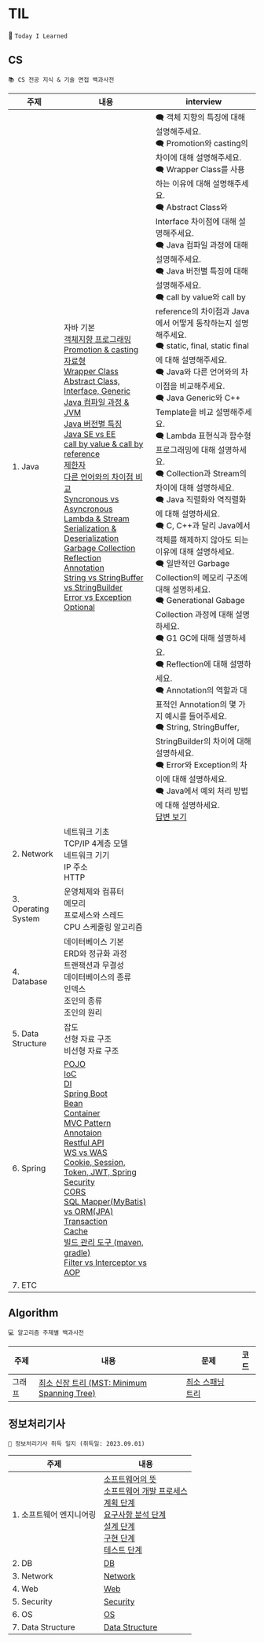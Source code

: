 # TIL

📝 `Today I Learned`

## CS

```
📚 CS 전공 지식 & 기술 면접 백과사전
```

| 주제                | 내용                                                                                                                                                                                                                                                                                                                                                                                                                                                                                                                                                                                                                                                                                                                                                                                                                                                                                                                                                                                                                                                                                                                                                                                                                                                                                                                                                                                                                                                                                            | interview                                                                                                                                                                                                                                                                                                                                                                                                                                                                                                                                                                                                                                                                                                                                                                                                                                                                                                                                                                                                                                                                                                                                                                                                                                                                               |
| ------------------- | ----------------------------------------------------------------------------------------------------------------------------------------------------------------------------------------------------------------------------------------------------------------------------------------------------------------------------------------------------------------------------------------------------------------------------------------------------------------------------------------------------------------------------------------------------------------------------------------------------------------------------------------------------------------------------------------------------------------------------------------------------------------------------------------------------------------------------------------------------------------------------------------------------------------------------------------------------------------------------------------------------------------------------------------------------------------------------------------------------------------------------------------------------------------------------------------------------------------------------------------------------------------------------------------------------------------------------------------------------------------------------------------------------------------------------------------------------------------------------------------------- | --------------------------------------------------------------------------------------------------------------------------------------------------------------------------------------------------------------------------------------------------------------------------------------------------------------------------------------------------------------------------------------------------------------------------------------------------------------------------------------------------------------------------------------------------------------------------------------------------------------------------------------------------------------------------------------------------------------------------------------------------------------------------------------------------------------------------------------------------------------------------------------------------------------------------------------------------------------------------------------------------------------------------------------------------------------------------------------------------------------------------------------------------------------------------------------------------------------------------------------------------------------------------------------- |
| 1. Java             | 자바 기본<br>[객체지향 프로그래밍](./CS/1.%20Java/1.%20객체%20지향%20프로그래밍/)<br>[Promotion & casting](./CS/1.%20Java/2.%20Promotion%20&%20casting/)<br>[자료형](./CS/1.%20Java/3.%20자료형/)<br>[Wrapper Class](./CS/1.%20Java/4.%20Wrapper%20Class/)<br>[Abstract Class, Interface, Generic](./CS/1.%20Java/5.%20Abstract%20Class,%20Interface,%20Generic/)<br>[Java 컴파일 과정 & JVM](./CS/1.%20Java/6.%20Java%20컴파일%20과정%20&%20JVM/)<br>[Java 버전별 특징](./CS/1.%20Java/7.%20Java%20버전별%20특징/)<br>[Java SE vs EE](./CS/1.%20Java/8.%20Java%20SE%20vs%20EE/)<br>[call by value & call by reference](./CS/1.%20Java/9.%20call%20by%20value%20&%20call%20by%20reference/)<br>[제한자](./CS/1.%20Java/10.%20제한자/)<br>[다른 언어와의 차이점 비교](./CS/1.%20Java/11.%20다른%20언어와의%20차이점%20비교/)<br>[Syncronous vs Asyncronous](./CS/1.%20Java/12.%20Syncronous%20vs%20Asyncronous/)<br>[Lambda & Stream](./CS/1.%20Java/13.%20Lambda%20&%20Stream/)<br>[Serialization & Deserialization](./CS/1.%20Java/14.%20Serialization%20&%20Deserialization/)<br>[Garbage Collection](./CS/1.%20Java/15.%20Garbage%20Collection/)<br>[Reflection](./CS/1.%20Java/16.%20Reflection/)<br>[Annotation](./CS/1.%20Java/17.%20Annotation/)<br>[String vs StringBuffer vs StringBuilder](./CS/1.%20Java/18.%20String%20vs%20StringBuffer%20vs%20StringBuilder/)<br>[Error vs Exception](./CS/1.%20Java/19.%20Error%20vs%20Exception/)<br>[Optional](./CS/1.%20Java/20.%20Optional/) | 🗨 객체 지향의 특징에 대해 설명해주세요.<br>🗨 Promotion와 casting의 차이에 대해 설명해주세요.<br>🗨 Wrapper Class를 사용하는 이유에 대해 설명해주세요.<br>🗨 Abstract Class와 Interface 차이점에 대해 설명해주세요.<br>🗨 Java 컴파일 과정에 대해 설명해주세요.<br>🗨 Java 버전별 특징에 대해 설명해주세요.<br>🗨 call by value와 call by reference의 차이점과 Java에서 어떻게 동작하는지 설명해주세요.<br>🗨 static, final, static final에 대해 설명해주세요.<br>🗨 Java와 다른 언어와의 차이점을 비교해주세요.<br>🗨 Java Generic와 C++ Template을 비교 설명해주세요.<br>🗨 Lambda 표현식과 함수형 프로그래밍에 대해 설명하세요.<br>🗨 Collection과 Stream의 차이에 대해 설명하세요.<br>🗨 Java 직렬화와 역직렬화에 대해 설명하세요.<br>🗨 C, C++과 달리 Java에서 객체를 해제하지 않아도 되는 이유에 대해 설명하세요.<br>🗨 일반적인 Garbage Collection의 메모리 구조에 대해 설명하세요.<br>🗨 Generational Gabage Collection 과정에 대해 설명하세요.<br>🗨 G1 GC에 대해 설명하세요.<br>🗨 Reflection에 대해 설명하세요.<br>🗨 Annotation의 역할과 대표적인 Annotation의 몇 가지 예시를 들어주세요.<br>🗨 String, StringBuffer, StringBuilder의 차이에 대해 설명하세요.<br>🗨 Error와 Exception의 차이에 대해 설명하세요.<br>🗨 Java에서 예외 처리 방법에 대해 설명하세요.<br>[답변 보기](./CS/1.%20Java/) |
| 2. Network          | 네트워크 기초<br>TCP/IP 4계층 모델<br>네트워크 기기<br>IP 주소<br>HTTP                                                                                                                                                                                                                                                                                                                                                                                                                                                                                                                                                                                                                                                                                                                                                                                                                                                                                                                                                                                                                                                                                                                                                                                                                                                                                                                                                                                                                          |                                                                                                                                                                                                                                                                                                                                                                                                                                                                                                                                                                                                                                                                                                                                                                                                                                                                                                                                                                                                                                                                                                                                                                                                                                                                                         |
| 3. Operating System | 운영체제와 컴퓨터<br>메모리<br>프로세스와 스레드<br>CPU 스케줄링 알고리즘                                                                                                                                                                                                                                                                                                                                                                                                                                                                                                                                                                                                                                                                                                                                                                                                                                                                                                                                                                                                                                                                                                                                                                                                                                                                                                                                                                                                                       |                                                                                                                                                                                                                                                                                                                                                                                                                                                                                                                                                                                                                                                                                                                                                                                                                                                                                                                                                                                                                                                                                                                                                                                                                                                                                         |
| 4. Database         | 데이터베이스 기본<br>ERD와 정규화 과정<br>트랜잭션과 무결성<br>데이터베이스의 종류<br>인덱스<br>조인의 종류<br>조인의 원리                                                                                                                                                                                                                                                                                                                                                                                                                                                                                                                                                                                                                                                                                                                                                                                                                                                                                                                                                                                                                                                                                                                                                                                                                                                                                                                                                                      |                                                                                                                                                                                                                                                                                                                                                                                                                                                                                                                                                                                                                                                                                                                                                                                                                                                                                                                                                                                                                                                                                                                                                                                                                                                                                         |
| 5. Data Structure   | 잡도<br>선형 자료 구조<br>비선형 자료 구조                                                                                                                                                                                                                                                                                                                                                                                                                                                                                                                                                                                                                                                                                                                                                                                                                                                                                                                                                                                                                                                                                                                                                                                                                                                                                                                                                                                                                                                      |                                                                                                                                                                                                                                                                                                                                                                                                                                                                                                                                                                                                                                                                                                                                                                                                                                                                                                                                                                                                                                                                                                                                                                                                                                                                                         |
| 6. Spring           | [POJO](./CS/6.%20Spring/1.%20POJO/)<br>[IoC](./CS/6.%20Spring/2.%20IoC/)<br>[DI](./CS/6.%20Spring/3.%20DI/)<br>[Spring Boot](./CS/6.%20Spring/4.%20Spring%20Boot/)<br>[Bean](./CS/6.%20Spring/5.%20Bean/)<br>[Container](./CS/6.%20Spring/6.%20Container/)<br>[MVC Pattern](./CS/6.%20Spring/7.%20MVC%20Pattern/)<br>[Annotaion](./CS/6.%20Spring/8.%20Annotation/)<br>[Restful API](./CS/6.%20Spring/9.%20Restful%20API/)<br>[WS vs WAS](./CS/6.%20Spring/10.%20WS%20vs%20WAS/)<br>[Cookie, Session, Token, JWT, Spring Security](./CS/6.%20Spring/11.%20Cookie,%20Session,%20Token,%20JWT,%20Spring%20Security/)<br>[CORS](./CS/6.%20Spring/12.%20CORS/)<br>[SQL Mapper(MyBatis) vs ORM(JPA)](./CS/6.%20Spring/13.%20SQL%20Mapper%20vs%20ORM/)<br>[Transaction](./CS/6.%20Spring/14.%20Transaction/)<br>[Cache](./CS/6.%20Spring/15.%20Cache/)<br>[빌드 관리 도구 (maven, gradle)](./CS/6.%20Spring/16.%20build%20tool/)<br>[Filter vs Interceptor vs AOP](./CS/6.%20Spring/17.%20Filter%20vs%20Interceptor%20vs%20AOP.png/)                                                                                                                                                                                                                                                                                                                                                                                                                                                                  |                                                                                                                                                                                                                                                                                                                                                                                                                                                                                                                                                                                                                                                                                                                                                                                                                                                                                                                                                                                                                                                                                                                                                                                                                                                                                         |
| 7. ETC              |                                                                                                                                                                                                                                                                                                                                                                                                                                                                                                                                                                                                                                                                                                                                                                                                                                                                                                                                                                                                                                                                                                                                                                                                                                                                                                                                                                                                                                                                                                 |                                                                                                                                                                                                                                                                                                                                                                                                                                                                                                                                                                                                                                                                                                                                                                                                                                                                                                                                                                                                                                                                                                                                                                                                                                                                                         |

## Algorithm

```
💻 알고리즘 주제별 백과사전
```

| 주제   | 내용                                                                     | 문제                                                     | 코드 |
| ------ | ------------------------------------------------------------------------ | -------------------------------------------------------- | ---- |
| 그래프 | [최소 신장 트리 (MST: Minimum Spanning Tree)](./Algorithm/src/Graph/MST) | [최소 스패닝 트리](https://www.acmicpc.net/problem/1197) |      |

## 정보처리기사

```
📝 정보처리기사 취득 일지 (취득일: 2023.09.01)
```

| 주제                     | 내용                                                                                                                                                                                                                                                                                                                                                                                                                                                                                                                                                                                                                                                                                                                                        |
| ------------------------ | ------------------------------------------------------------------------------------------------------------------------------------------------------------------------------------------------------------------------------------------------------------------------------------------------------------------------------------------------------------------------------------------------------------------------------------------------------------------------------------------------------------------------------------------------------------------------------------------------------------------------------------------------------------------------------------------------------------------------------------------- |
| 1. 소프트웨어 엔지니어링 | [소프트웨어의 뜻](./Engineer%20Information%20Processing/1.%20Software%20Engineering/1%20소프트웨어의%20뜻/) <br> [소프트웨어 개발 프로세스](./Engineer%20Information%20Processing/1.%20Software%20Engineering/2%20소프트웨어%20개발%20프로세스/) <br> [계획 단계](./Engineer%20Information%20Processing/1.%20Software%20Engineering/2.1%20계획%20단계/) <br> [요구사항 분석 단계](./Engineer%20Information%20Processing/1.%20Software%20Engineering/2.2%20요구사항%20분석%20단계/) <br> [설계 단계](./2.3%20설계%20단계/) <br> [구현 단계](./Engineer%20Information%20Processing/1.%20Software%20Engineering/2.4%20구현%20단계/) <br> [테스트 단계](./Engineer%20Information%20Processing/1.%20Software%20Engineering/2.5%20테스트%20단계/) |
| 2. DB                    | [DB](./Engineer%20Information%20Processing/2.%20DB/)                                                                                                                                                                                                                                                                                                                                                                                                                                                                                                                                                                                                                                                                                        |
| 3. Network               | [Network](./Engineer%20Information%20Processing/3.%20Network/)                                                                                                                                                                                                                                                                                                                                                                                                                                                                                                                                                                                                                                                                              |
| 4. Web                   | [Web](./Engineer%20Information%20Processing/4.%20Web/)                                                                                                                                                                                                                                                                                                                                                                                                                                                                                                                                                                                                                                                                                      |
| 5. Security              | [Security](./Engineer%20Information%20Processing/5.%20Security/)                                                                                                                                                                                                                                                                                                                                                                                                                                                                                                                                                                                                                                                                            |
| 6. OS                    | [OS](./Engineer%20Information%20Processing/6.%20OS/)                                                                                                                                                                                                                                                                                                                                                                                                                                                                                                                                                                                                                                                                                        |
| 7. Data Structure        | [Data Structure](./Engineer%20Information%20Processing/7.%20Data%20Structure/)                                                                                                                                                                                                                                                                                                                                                                                                                                                                                                                                                                                                                                                              |

